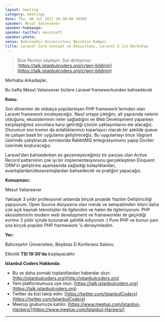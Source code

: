 ```yaml
---
layout: meeting
category: meetings
date: Thu, 06 Jul 2017 19:30:00 +0300
speaker: Mesut Vatansever
speaker-homepage:
speaker-twitter: mesutsoft
speaker-photo:
venue: Bahcesehir Universitesi Besiktas Kampus
title: Laravel Core Concept ve Ekosistemi, Laravel 5 ile Workshop
---
```


> Bize fikrinizi söyleyin. Sizi dinliyoruz: [https://talk.istanbulcoders.org/c/geri-bildirim](https://talk.istanbulcoders.org/c/geri-bildirim)


Merhaba Arkadaşlar,

Bu hafta Mesut Vatansever bizlere Laravel frameworkunden bahsedecek

**Konu:**

Son dönemler de oldukça popülerleşen PHP framework'lerinden olan Laravel framework inceleyeceğiz. Nasıl ortaya çıktığını, alt yapısında nelerin olduğunu, ekosisteminin neler sağladığını ve Web Development yaparken karşılaştığımız sorunlara karşı getirdiği çözüm yaklaşımlarını ele alacağız. Oturumun son kısmın da anlattıklarımızı toparlayıcı olacak bir şekilde queue ile çalışan basit bir uygulama geliştireceğiz. Bu uygulamayı önce Vagrant üzerinde çalıştıracak sonrasında RabbitMQ entegrasyonunu yapıp Docker üzerinde koşturacağız.

Laravel'den bahsederken es geçemeyeceğimiz bir parçası olan Active Record patterninin çok iyi bir implementasyonunu gerçekleştiren Eloquent ORM'in geliştirme aşamasında sağladığı kolaylıklardan, avantajlardan/dezavantajlardan bahsedecek ve pratiğini yapacağız.

**Konuşmacı:**

Mesut Vatansever

Yaklaşık 3 yıldır profesyonel anlamda birçok projede Yazılım Geliştiriciliği yapıyorum. Open Source dünyasına olan merak ve sempatimden ötürü daha çok açık kaynak teknolojiler ile ilgilendim ve halen de ilgileniyorum. PHP ekosisteminin modern web development ve frameworkler ile geçirdiği evrime 3 yıldır içinde bulunarak şahitlik ediyorum :) Pure PHP ve bunun yanı sıra birçok popüler PHP frarmework 'ü deneyimledim.

**Yer:**

Bahceşehir Üniversitesi, Beşiktas D Konferans Salonu

Etkinlik __TSI 19:30'da__ başlayacaktır


**Istanbul Coders Hakkında:**

- Bu ve daha sonraki toplantilardan haberdar olun: [http://istanbulcoders.org](http://istanbulcoders.org)
- Yeni platformumuza uye olun: [https://talk.istanbulcoders.org](https://talk.istanbulcoders.org)
- Twitter da bizi takip edin: [https://twitter.com/IstanbulCoders](https://twitter.com/IstanbulCoders)
- Meetup grubumuza katilin: [https://www.meetup.com/Istanbul-Hackers/](https://www.meetup.com/Istanbul-Hackers/)

----
